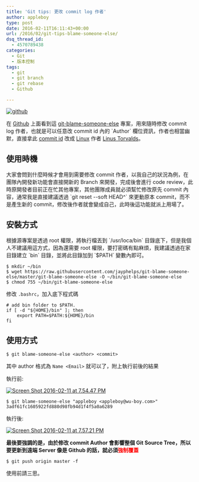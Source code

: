 ```yaml
---
title: 'Git tips: 更改 commit log 作者'
author: appleboy
type: post
date: 2016-02-11T16:11:43+00:00
url: /2016/02/git-tips-blame-someone-else/
dsq_thread_id:
  - 4570789438
categories:
  - Git
  - 版本控制
tags:
  - git
  - git branch
  - git rebase
  - Github

---
```

[<img src="https://i0.wp.com/farm2.staticflickr.com/1482/24588096069_111b2dcb46_o.png?w=840&#038;ssl=1" alt="github" data-recalc-dims="1" />][1]

在 [Github][2] 上面看到這 [git-blame-someone-else][3] 專案，用來隨時修改 commit log 作者，也就是可以任意改 commit id 內的 \`Author\` 欄位資訊，作者也相當幽默，直接拿此 [commit id][4] 改成 [Linux][5] 作者 [Linus Torvalds][6]。

## 使用時機

大家會問到什麼時候才會用到需要修改 commit 作者，以我自己的狀況為例，在團隊內開發新功能會直接開新的 Branch 來開發，完成後會進行 code review，此時原開發者目前正在忙其他專案，其他團隊成員就必須幫忙修改原先 commit 內容，通常我是直接建議透過 \`git reset --soft HEAD^\` 來更動原本 commit，而不是產生新的 commit，修改後作者就會變成自己，此時後這功能就派上用場了。

## 安裝方式

根據源專案是透過 root 權限，將執行檔丟到 \`/usr/loca/bin\` 目錄底下，但是我個人不建議用這方式，因為還需要 root 權限，要打密碼有點麻煩，我建議透過在家目錄建立 \`bin\` 目錄，並將此目錄加到 \`$PATH\` 變數內即可。

<pre><code class="language-bash">$ mkdir ~/bin
$ wget https://raw.githubusercontent.com/jayphelps/git-blame-someone-else/master/git-blame-someone-else -O ~/bin/git-blame-someone-else
$ chmod 755 ~/bin/git-blame-someone-else</code></pre>

修改 `.bashrc`，加入底下程式碼

<pre><code class="language-bash"># add bin folder to $PATH.
if [ -d "${HOME}/bin" ]; then
    export PATH=$PATH:${HOME}/bin
fi</code></pre>

## 使用方式

<pre><code class="language-bash">$ git blame-someone-else &lt;author&gt; &lt;commit&gt;</code></pre>

其中 author 格式為 `Name <Email>` 就可以了，附上執行前後的結果

執行前:

<a data-flickr-embed="true"  href="https://www.flickr.com/photos/appleboy/24329093614/in/dateposted-public/" title="Screen Shot 2016-02-11 at 7.54.47 PM"><img src="https://i0.wp.com/farm2.staticflickr.com/1552/24329093614_158d7d5f7c_o.png?resize=524%2C492&#038;ssl=1" alt="Screen Shot 2016-02-11 at 7.54.47 PM" data-recalc-dims="1" /></a>

<pre><code class="language-bash">$ git blame-someone-else "appleboy &lt;appleboy@wu-boy.com&gt;" 3adf61fc1605922fd880d98fb94d1f4f5a0a6289</code></pre>

執行後:

<a data-flickr-embed="true"  href="https://www.flickr.com/photos/appleboy/24329093384/in/dateposted-public/" title="Screen Shot 2016-02-11 at 7.57.21 PM"><img src="https://i2.wp.com/farm2.staticflickr.com/1635/24329093384_b3546c7463_o.png?resize=526%2C489&#038;ssl=1" alt="Screen Shot 2016-02-11 at 7.57.21 PM" data-recalc-dims="1" /></a>

**最後要強調的是，由於修改 commit Author 會影響整個 Git Source Tree，所以要更新到遠端 Server 像是 Github 的話，就必須<span style="color:red;font-weight: bold">強制覆蓋</span>**

<pre><code class="language-bash">$ git push origin master -f</code></pre>

使用前請三思。

 [1]: https://www.flickr.com/photos/appleboy/24588096069/in/dateposted-public/ "github"
 [2]: https://github.com
 [3]: https://github.com/jayphelps/git-blame-someone-else
 [4]: https://github.com/jayphelps/git-blame-someone-else/commit/e5cfe4bb2190a2ae406d5f0b8f49c32ac0f01cd7
 [5]: https://en.wikipedia.org/wiki/Linux
 [6]: https://github.com/torvalds